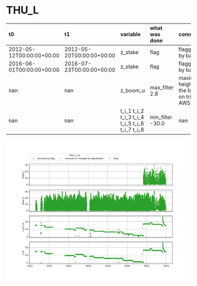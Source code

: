 # THU_L
| t0                        | t1                        | variable                                        | what was done    | comment                                  |   URL_graphic |
|:--------------------------|:--------------------------|:------------------------------------------------|:-----------------|:-----------------------------------------|--------------:|
| 2012-05-12T00:00:00+00:00 | 2012-05-20T00:00:00+00:00 | z_stake                                         | flag             | flagged by bav                           |           nan |
| 2016-06-01T00:00:00+00:00 | 2016-07-23T00:00:00+00:00 | z_stake                                         | flag             | flagged by bav                           |           nan |
| nan                       | nan                       | z_boom_u                                        | max_filter 2.8   | maximum height of the boom on tripod AWS |           nan |
| nan                       | nan                       | t_i_1 t_i_2 t_i_3 t_i_4 t_i_5 t_i_6 t_i_7 t_i_8 | min_filter -30.0 | nan                                      |           nan |
 
![THU_L](../figures/flags/THU_L_0.png)
 
